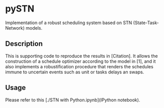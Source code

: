 # pySTN
Implementation of a robust scheduling system based on STN (State-Task-Network) models.

## Description
This is supporting code to reproduce the results in [Citation].
It allows the construction of a schedule optimizer according to the model in [1], and it also
implements a robustification procedure that renders the schedules immune to uncertain events such as
unit or tasks delays an swaps.

## Usage
Please refer to this [./STN with Python.ipynb](IPython notebook).